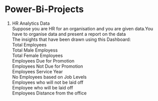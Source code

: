 # Power-Bi-Projects

1. HR Analytics Data<br>
 Suppose you are HR for an organisation and you are given data.You have to organise data and present a report on the data<br>
 The insights that have been drawn using this Dashboard:<br>
 Total Employees<br>
 Total Male Employess<br>
 Total Female Employees<br>
 Employees Due for Promotion<br>
 Employees Not Due for Promotion<br>
 Employees Service Year<br> 
 No Employees based on Job Levels<br>
 Employees who will not be laid off<br>
 Employee who will be laid off<br>
 Employees Distance from the office<br>
